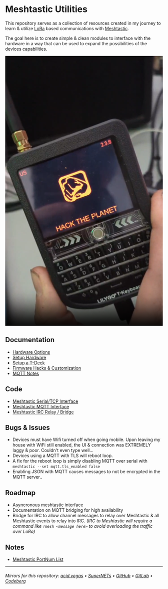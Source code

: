 # Meshtastic Utilities

This repository serves as a collection of resources created in my journey to learn & utilize [LoRa](https://en.wikipedia.org/wiki/LoRa) based communications with [Meshtastic](https://meshtastic.org).

The goal here is to create simple & clean modules to interface with the hardware in a way that can be used to expand the possibilities of the devices capabilities.

![](.screens/htpdeck.png)

## Documentation
- [Hardware Options](./docs/HARDWARE.md)
- [Setup Hardware](./SETUP.md)
- [Setup a T-Deck](./docs/T-DECK.md)
- [Firmware Hacks & Customization](./docs/FIRMWARE.md)
- [MQTT Notes](./docs/MQTT.md)

## Code
- [Meshtastic Serial/TCP Interface](./meshapi.py)
- [Meshtastic MQTT Interface](./meshmqtt.py)
- [Meshtastic IRC Relay / Bridge](./meshirc.py)

## Bugs & Issues
- Devices must have Wifi turned off when going mobile. Upon leaving my house with WiFi still enabled, the UI & connection was EXTREMELY laggy & poor. Couldn't even type well...
- Devices using a MQTT with TLS will reboot loop.
- A fix for the reboot loop is simply disabling MQTT over serial with `meshtastic --set mqtt.tls_enabled false`
- Enabling JSON with MQTT causes messages to not be encrypted in the MQTT server..

## Roadmap
- Asyncronous meshtastic interface
- Documentation on MQTT bridging for high availability
- Bridge for IRC to allow channel messages to relay over Meshtastic & all Meshtastic events to relay into IRC. *(IRC to Meshtastic will require a command like `!mesh <message here>` to avoid overloading the traffic over LoRa)*

## Notes
- [Meshtastic PortNum List](https://buf.build/meshtastic/protobufs/docs/main:meshtastic#meshtastic.PortNum)
___

###### Mirrors for this repository: [acid.vegas](https://git.acid.vegas/meshtastic) • [SuperNETs](https://git.supernets.org/acidvegas/meshtastic) • [GitHub](https://github.com/acidvegas/meshtastic) • [GitLab](https://gitlab.com/acidvegas/meshtastic) • [Codeberg](https://codeberg.org/acidvegas/meshtastic)
